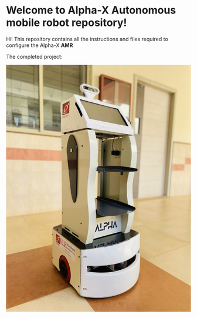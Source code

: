 # Welcome to Alpha-X Autonomous mobile robot repository!

Hi! This repository contains all the instructions and files required to configure the Alpha-X **AMR**

The completed project:

![Alpha final](https://github.com/akarsh2906/AMR/blob/main/IMG_2040.jpg)
